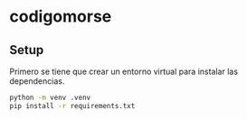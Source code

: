 # codigomorse

## Setup

Primero se tiene que crear un entorno virtual para instalar las dependencias.

```cmd
python -m venv .venv
pip install -r requirements.txt
```
